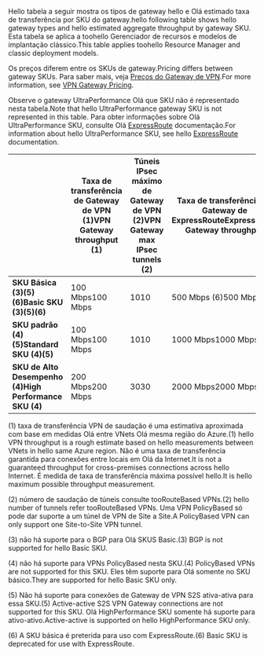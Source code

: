 <span data-ttu-id="6b2f1-101">Hello tabela a seguir mostra os tipos de gateway hello e Olá estimado taxa de transferência por SKU do gateway.</span><span class="sxs-lookup"><span data-stu-id="6b2f1-101">hello following table shows hello gateway types and hello estimated aggregate throughput by gateway SKU.</span></span> <span data-ttu-id="6b2f1-102">Esta tabela se aplica a toohello Gerenciador de recursos e modelos de implantação clássico.</span><span class="sxs-lookup"><span data-stu-id="6b2f1-102">This table applies toohello Resource Manager and classic deployment models.</span></span> 

<span data-ttu-id="6b2f1-103">Os preços diferem entre os SKUs de gateway.</span><span class="sxs-lookup"><span data-stu-id="6b2f1-103">Pricing differs between gateway SKUs.</span></span> <span data-ttu-id="6b2f1-104">Para saber mais, veja [Preços do Gateway de VPN](https://azure.microsoft.com/pricing/details/vpn-gateway).</span><span class="sxs-lookup"><span data-stu-id="6b2f1-104">For more information, see [VPN Gateway Pricing](https://azure.microsoft.com/pricing/details/vpn-gateway).</span></span>

<span data-ttu-id="6b2f1-105">Observe o gateway UltraPerformance Olá que SKU não é representado nesta tabela.</span><span class="sxs-lookup"><span data-stu-id="6b2f1-105">Note that hello UltraPerformance gateway SKU is not represented in this table.</span></span> <span data-ttu-id="6b2f1-106">Para obter informações sobre Olá UltraPerformance SKU, consulte Olá [ExpressRoute](../articles/expressroute/expressroute-about-virtual-network-gateways.md) documentação.</span><span class="sxs-lookup"><span data-stu-id="6b2f1-106">For information about hello UltraPerformance SKU, see hello [ExpressRoute](../articles/expressroute/expressroute-about-virtual-network-gateways.md) documentation.</span></span>

|  | <span data-ttu-id="6b2f1-107">**Taxa de transferência de Gateway de VPN (1)**</span><span class="sxs-lookup"><span data-stu-id="6b2f1-107">**VPN Gateway throughput (1)**</span></span> | <span data-ttu-id="6b2f1-108">**Túneis IPsec máximo de Gateway de VPN (2)**</span><span class="sxs-lookup"><span data-stu-id="6b2f1-108">**VPN Gateway max IPsec tunnels (2)**</span></span> | <span data-ttu-id="6b2f1-109">**Taxa de transferência de Gateway de ExpressRoute**</span><span class="sxs-lookup"><span data-stu-id="6b2f1-109">**ExpressRoute Gateway throughput**</span></span> | <span data-ttu-id="6b2f1-110">**Coexistência de Gateway de VPN e o ExpressRoute**</span><span class="sxs-lookup"><span data-stu-id="6b2f1-110">**VPN Gateway and ExpressRoute coexist**</span></span> |
| --- | --- | --- | --- | --- |
| <span data-ttu-id="6b2f1-111">**SKU Básica (3)(5)(6)**</span><span class="sxs-lookup"><span data-stu-id="6b2f1-111">**Basic SKU (3)(5)(6)**</span></span> |<span data-ttu-id="6b2f1-112">100 Mbps</span><span class="sxs-lookup"><span data-stu-id="6b2f1-112">100 Mbps</span></span> |<span data-ttu-id="6b2f1-113">10</span><span class="sxs-lookup"><span data-stu-id="6b2f1-113">10</span></span> |<span data-ttu-id="6b2f1-114">500 Mbps (6)</span><span class="sxs-lookup"><span data-stu-id="6b2f1-114">500 Mbps (6)</span></span> |<span data-ttu-id="6b2f1-115">Não</span><span class="sxs-lookup"><span data-stu-id="6b2f1-115">No</span></span> |
| <span data-ttu-id="6b2f1-116">**SKU padrão (4)(5)**</span><span class="sxs-lookup"><span data-stu-id="6b2f1-116">**Standard SKU (4)(5)**</span></span> |<span data-ttu-id="6b2f1-117">100 Mbps</span><span class="sxs-lookup"><span data-stu-id="6b2f1-117">100 Mbps</span></span> |<span data-ttu-id="6b2f1-118">10</span><span class="sxs-lookup"><span data-stu-id="6b2f1-118">10</span></span> |<span data-ttu-id="6b2f1-119">1000 Mbps</span><span class="sxs-lookup"><span data-stu-id="6b2f1-119">1000 Mbps</span></span> |<span data-ttu-id="6b2f1-120">Sim</span><span class="sxs-lookup"><span data-stu-id="6b2f1-120">Yes</span></span> |
| <span data-ttu-id="6b2f1-121">**SKU de Alto Desempenho (4)**</span><span class="sxs-lookup"><span data-stu-id="6b2f1-121">**High Performance SKU (4)**</span></span> |<span data-ttu-id="6b2f1-122">200 Mbps</span><span class="sxs-lookup"><span data-stu-id="6b2f1-122">200 Mbps</span></span> |<span data-ttu-id="6b2f1-123">30</span><span class="sxs-lookup"><span data-stu-id="6b2f1-123">30</span></span> |<span data-ttu-id="6b2f1-124">2000 Mbps</span><span class="sxs-lookup"><span data-stu-id="6b2f1-124">2000 Mbps</span></span> |<span data-ttu-id="6b2f1-125">Sim</span><span class="sxs-lookup"><span data-stu-id="6b2f1-125">Yes</span></span> |


<span data-ttu-id="6b2f1-126">(1) taxa de transferência VPN de saudação é uma estimativa aproximada com base em medidas Olá entre VNets Olá mesma região do Azure.</span><span class="sxs-lookup"><span data-stu-id="6b2f1-126">(1) hello VPN throughput is a rough estimate based on hello measurements between VNets in hello same Azure region.</span></span> <span data-ttu-id="6b2f1-127">Não é uma taxa de transferência garantida para conexões entre locais em Olá da Internet.</span><span class="sxs-lookup"><span data-stu-id="6b2f1-127">It is not a guaranteed throughput for cross-premises connections across hello Internet.</span></span> <span data-ttu-id="6b2f1-128">É medida de taxa de transferência máxima possível hello.</span><span class="sxs-lookup"><span data-stu-id="6b2f1-128">It is hello maximum possible throughput measurement.</span></span>

<span data-ttu-id="6b2f1-129">(2) número de saudação de túneis consulte tooRouteBased VPNs.</span><span class="sxs-lookup"><span data-stu-id="6b2f1-129">(2) hello number of tunnels refer tooRouteBased VPNs.</span></span> <span data-ttu-id="6b2f1-130">Uma VPN PolicyBased só pode dar suporte a um túnel de VPN de Site a Site.</span><span class="sxs-lookup"><span data-stu-id="6b2f1-130">A PolicyBased VPN can only support one Site-to-Site VPN tunnel.</span></span>

<span data-ttu-id="6b2f1-131">(3) não há suporte para o BGP para Olá SKUS Basic.</span><span class="sxs-lookup"><span data-stu-id="6b2f1-131">(3) BGP is not supported for hello Basic SKU.</span></span>

<span data-ttu-id="6b2f1-132">(4) não há suporte para VPNs PolicyBased nesta SKU.</span><span class="sxs-lookup"><span data-stu-id="6b2f1-132">(4) PolicyBased VPNs are not supported for this SKU.</span></span> <span data-ttu-id="6b2f1-133">Eles têm suporte para Olá somente no SKU básico.</span><span class="sxs-lookup"><span data-stu-id="6b2f1-133">They are supported for hello Basic SKU only.</span></span>

<span data-ttu-id="6b2f1-134">(5) Não há suporte para conexões de Gateway de VPN S2S ativa-ativa para essa SKU.</span><span class="sxs-lookup"><span data-stu-id="6b2f1-134">(5) Active-active S2S VPN Gateway connections are not supported for this SKU.</span></span> <span data-ttu-id="6b2f1-135">Olá HighPerformance SKU somente há suporte para ativo-ativo.</span><span class="sxs-lookup"><span data-stu-id="6b2f1-135">Active-active is supported on hello HighPerformance SKU only.</span></span>

<span data-ttu-id="6b2f1-136">(6) A SKU básica é preterida para uso com ExpressRoute.</span><span class="sxs-lookup"><span data-stu-id="6b2f1-136">(6) Basic SKU is deprecated for use with ExpressRoute.</span></span>
